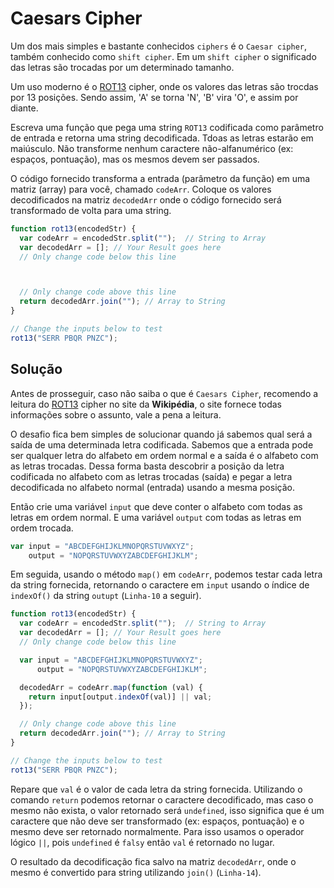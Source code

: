 # Caesars Cipher

Um dos mais simples e bastante conhecidos `ciphers` é o `Caesar cipher`, também conhecido como `shift cipher`. Em um `shift cipher` o significado das letras são trocadas por um determinado tamanho.

Um uso moderno é o [ROT13](https://en.wikipedia.org/wiki/ROT13) cipher, onde os valores das letras são trocdas por 13 posições. Sendo assim, 'A' se torna 'N', 'B' vira 'O', e assim por diante.

Escreva uma função que pega uma string `ROT13` codificada como parâmetro de entrada e retorna uma string decodificada. Tdoas as letras estarão em maiúsculo. Não transforme nenhum caractere não-alfanumérico (ex: espaços, pontuação), mas os mesmos devem ser passados.

O código fornecido transforma a entrada (parâmetro da função) em uma matriz (array) para você, chamado `codeArr`. Coloque os valores decodificados na matriz `decodedArr` onde o código fornecido será transformado de volta para uma string.

```js
function rot13(encodedStr) {
  var codeArr = encodedStr.split("");  // String to Array
  var decodedArr = []; // Your Result goes here
  // Only change code below this line



  // Only change code above this line
  return decodedArr.join(""); // Array to String
}

// Change the inputs below to test
rot13("SERR PBQR PNZC");
```

## Solução

Antes de prosseguir, caso não saiba o que é `Caesars Cipher`, recomendo a leitura do [ROT13](https://en.wikipedia.org/wiki/ROT13) cipher no site da **Wikipédia**, o site fornece todas informações sobre o assunto, vale a pena a leitura.

O desafio fica bem simples de solucionar quando já sabemos qual será a saída de uma determinada letra codificada. Sabemos que a entrada pode ser qualquer letra do alfabeto em ordem normal e a saída é o alfabeto com as letras trocadas. Dessa forma basta descobrir a posição da letra codificada no alfabeto com as letras trocadas (saída) e pegar a letra decodificada no alfabeto normal (entrada) usando a mesma posição.

Então crie uma variável `input` que deve conter o alfabeto com todas as letras em ordem normal. E uma variável `output` com todas as letras em ordem trocada.

```js
var input = "ABCDEFGHIJKLMNOPQRSTUVWXYZ";
    output = "NOPQRSTUVWXYZABCDEFGHIJKLM";
```

Em seguida, usando o método `map()` em `codeArr`, podemos testar cada letra da string fornecida, retornando o caractere em `input` usando o índice de `indexOf()` da string `outupt` (`Linha-10` a seguir).

```js
function rot13(encodedStr) {
  var codeArr = encodedStr.split("");  // String to Array
  var decodedArr = []; // Your Result goes here
  // Only change code below this line

  var input = "ABCDEFGHIJKLMNOPQRSTUVWXYZ";
      output = "NOPQRSTUVWXYZABCDEFGHIJKLM";

  decodedArr = codeArr.map(function (val) {
    return input[output.indexOf(val)] || val;
  });

  // Only change code above this line
  return decodedArr.join(""); // Array to String
}

// Change the inputs below to test
rot13("SERR PBQR PNZC");
```

Repare que `val` é o valor de cada letra da string fornecida. Utilizando o comando `return` podemos retornar o caractere decodificado, mas caso o mesmo não exista, o valor retornado será `undefined`, isso significa que é um caractere que não deve ser transformado (ex: espaços, pontuação) e o mesmo deve ser retornado normalmente. Para isso usamos o operador lógico `||`, pois `undefined` é `falsy` então `val` é retornado no lugar.

O resultado da decodificação fica salvo na matriz `decodedArr`, onde o mesmo é convertido para string utilizando `join()` (`Linha-14`).
